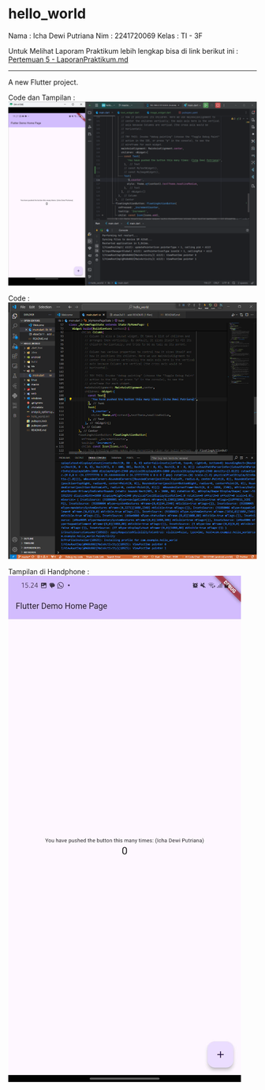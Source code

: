 # hello_world

Nama : Icha Dewi Putriana
Nim : 2241720069
Kelas : TI - 3F

Untuk Melihat Laporam Praktikum lebih lengkap bisa di link berikut ini : [Pertemuan 5 - LaporanPraktikum.md](https://github.com/ichaputri/10-2241720069-PembelajaranMobile2024/blob/c8f714724e3b9419dd73f94a21531b8175748647/Pertemuan%205/LaporanPraktikum.md)

---

A new Flutter project.


Code dan Tampilan :
![Screenshoot hello_world](/images/flut25.png)

Code : 
![Screenshoot hello_world](/images/flut20.png)

Tampilan di Handphone :
![Screenshoot hp](/images/flut21.jpg)


